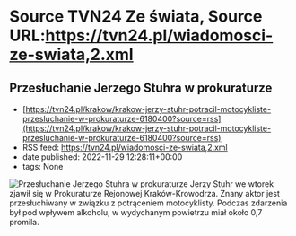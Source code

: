 # Source TVN24 Ze świata, Source URL:https://tvn24.pl/wiadomosci-ze-swiata,2.xml

## Przesłuchanie Jerzego Stuhra w prokuraturze
 - [https://tvn24.pl/krakow/krakow-jerzy-stuhr-potracil-motocykliste-przesluchanie-w-prokuraturze-6180400?source=rss](https://tvn24.pl/krakow/krakow-jerzy-stuhr-potracil-motocykliste-przesluchanie-w-prokuraturze-6180400?source=rss)
 - RSS feed: https://tvn24.pl/wiadomosci-ze-swiata,2.xml
 - date published: 2022-11-29 12:28:11+00:00
 - tags: None

<img alt="Przesłuchanie Jerzego Stuhra w prokuraturze" src="https://tvn24.pl/najnowsze/cdn-zdjecieb219a84dda843c7d07ecfae7d5acea6f-jerzy-stuhr-w-tak-jest-4474957/alternates/LANDSCAPE_1280" />
    Jerzy Stuhr we wtorek zjawił się w Prokuraturze Rejonowej Kraków-Krowodrza. Znany aktor jest przesłuchiwany w związku z potrąceniem motocyklisty. Podczas zdarzenia był pod wpływem alkoholu, w wydychanym powietrzu miał około 0,7 promila.
